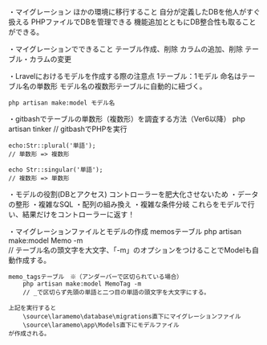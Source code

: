 ・マイグレーション
	ほかの環境に移行すること
	自分が定義したDBを他人がすぐ扱える
	PHPファイルでDBを管理できる
	機能追加とともにDB整合性も取ることができる。

・マイグレーションでできること
	テーブル作成、削除
	カラムの追加、削除
	テーブル・カラムの変更
	
・Lravelにおけるモデルを作成する際の注意点
	1テーブル：1モデル
	命名はテーブル名の単数形
	モデル名の複数形テーブルに自動的に紐づく。
	
	php artisan make:model モデル名
	
・gitbashでテーブルの単数形（複数形）を調査する方法（Ver6以降）
	php artisan tinker
	// gitbashでPHPを実行

	echo:Str::plural('単語');
	// 単数形 => 複数形

	echo Str::singular('単語');
	// 複数形 => 単数形

・モデルの役割(DBとアクセス)
	コントローラーを肥大化させないため
	・データの整形
	・複雑なSQL
	・配列の組み換え
	・複雑な条件分岐
	これらをモデルで行い、結果だけをコントローラーに返す！

・マイグレーションファイルとモデルの作成
    memosテーブル
        php artisan make:model Memo -m               
        // テーブル名の頭文字を大文字、「-m」のオプションをつけることでModelも自動作成する。
    
    memo_tagsテーブル　※（アンダーバーで区切られている場合）
        php artisan make:model MemoTag -m
        // _で区切らず先頭の単語と二つ目の単語の頭文字を大文字にする。

    上記を実行すると
        \source\laramemo\database\migrations直下にマイグレーションファイル
        \source\laramemo\app\Models直下にモデルファイル
    が作成される。
    

